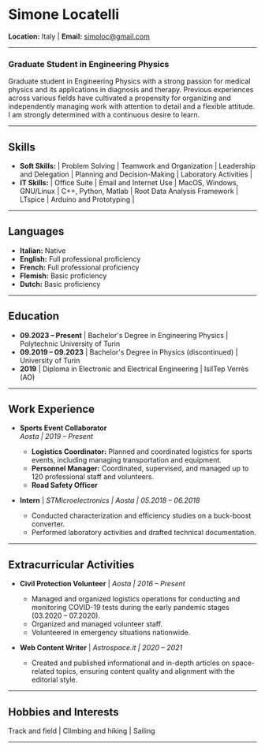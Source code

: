 # Simone Locatelli  
**Location:** Italy | **Email:** [simoloc@gmail.com](mailto:simoloc@gmail.com)

---

### Graduate Student in Engineering Physics

Graduate student in Engineering Physics with a strong passion for medical physics and its applications in diagnosis and therapy. Previous experiences across various fields have cultivated a propensity for organizing and independently managing work with attention to detail and a flexible attitude. I am strongly determined with a continuous desire to learn.

---

## Skills

- **Soft Skills:** | Problem Solving | Teamwork and Organization | Leadership and Delegation | Planning and Decision-Making | Laboratory Activities |
- **IT Skills:** | Office Suite | Email and Internet Use | MacOS, Windows, GNU/Linux | C++, Python, Matlab | Root Data Analysis Framework | LTspice | Arduino and Prototyping |

---

## Languages

- **Italian:** Native
- **English:** Full professional proficiency
- **French:** Full professional proficiency
- **Flemish:** Basic proficiency
- **Dutch:** Basic proficiency

---

## Education

- **09.2023 – Present** | Bachelor's Degree in Engineering Physics | Polytechnic University of Turin
- **09.2019 – 09.2023** | Bachelor's Degree in Physics (discontinued) | University of Turin
- **2019** | Diploma in Electronic and Electrical Engineering | IsilTep Verrès (AO)

---

## Work Experience

- **Sports Event Collaborator**  
  *Aosta | 2019 – Present*  
  - **Logistics Coordinator:** Planned and coordinated logistics for sports events, including managing transportation and equipment.
  - **Personnel Manager:** Coordinated, supervised, and managed up to 120 professional staff and volunteers.
  - **Road Safety Officer**

- **Intern** | *STMicroelectronics | Aosta | 05.2018 – 06.2018*  
  - Conducted characterization and efficiency studies on a buck-boost converter.
  - Performed laboratory activities and drafted technical documentation.

---

## Extracurricular Activities

- **Civil Protection Volunteer** | *Aosta | 2016 – Present*  
  - Managed and organized logistics operations for conducting and monitoring COVID-19 tests during the early pandemic stages (03.2020 – 07.2020).
  - Organized and managed volunteer staff.
  - Volunteered in emergency situations nationwide.

- **Web Content Writer** | *Astrospace.it | 2020 – 2021*  
  - Created and published informational and in-depth articles on space-related topics, ensuring content quality and alignment with the editorial style.

---

## Hobbies and Interests

Track and field | Climbing and hiking | Sailing

---



